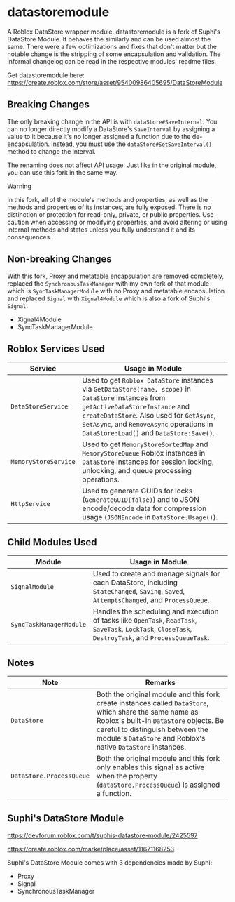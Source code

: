 # datastoremodule

A Roblox DataStore wrapper module. datastoremodule is a fork of Suphi's DataStore Module. It behaves the similarly and can be used almost the same. There were a few optimizations and fixes that don't matter but the notable change is the stripping of some encapsulation and validation. The informal changelog can be read in the respective modules' readme files.

Get datastoremodule here:
https://create.roblox.com/store/asset/95400986405695/DataStoreModule

## Breaking Changes

The only breaking change in the API is with `dataStore#SaveInternal`. You can no longer directly modify a DataStore's `SaveInterval` by assigning a value to it because it's no longer assigned a function due to the de-encapsulation. Instead, you must use the `dataStore#SetSaveInterval()` method to change the interval.

The renaming does not affect API usage. Just like in the original module, you can use this fork in the same way.

> [!WARNING]
> In this fork, all of the module's methods and properties, as well as the methods and properties of its instances, are fully exposed. There is no distinction or protection for read-only, private, or public properties. Use caution when accessing or modifying properties, and avoid altering or using internal methods and states unless you fully understand it and its consequences.

## Non-breaking Changes

With this fork, Proxy and metatable encapsulation are removed completely, replaced the `SynchronousTaskManager` with my own fork of that module which is `SyncTaskManagerModule` with no Proxy and metatable encapsulation and replaced `Signal` with `Xignal4Module` which is also a fork of Suphi's `Signal`.
- Xignal4Module
- SyncTaskManagerModule

## Roblox Services Used

| **Service** | **Usage in Module** |
|-------------|-------------------|
| `DataStoreService` | Used to get `Roblox DataStore` instances via `GetDataStore(name, scope)` in `DataStore` instances from `getActiveDataStoreInstance` and `createDataStore`. Also used for `GetAsync`, `SetAsync`, and `RemoveAsync` operations in `DataStore:Load()` and `DataStore:Save()`. |
| `MemoryStoreService` | Used to get `MemoryStoreSortedMap` and `MemoryStoreQueue` Roblox instances in `DataStore` instances for session locking, unlocking, and queue processing operations. |
| `HttpService` | Used to generate GUIDs for locks (`GenerateGUID(false)`) and to JSON encode/decode data for compression usage (`JSONEncode` in `DataStore:Usage()`). |

## Child Modules Used

| **Module** | **Usage in Module** |
|------------|-------------------|
| `SignalModule` | Used to create and manage signals for each DataStore, including `StateChanged`, `Saving`, `Saved`, `AttemptsChanged`, and `ProcessQueue`. |
| `SyncTaskManagerModule` | Handles the scheduling and execution of tasks like `OpenTask`, `ReadTask`, `SaveTask`, `LockTask`, `CloseTask`, `DestroyTask`, and `ProcessQueueTask`. |

## Notes

| **Note** | **Remarks** |
|------------|-------------------|
| `DataStore` | Both the original module and this fork create instances called `DataStore`, which share the same name as Roblox's built-in `DataStore` objects. Be careful to distinguish between the module's `DataStore` and Roblox's native `DataStore` instances. |
| `DataStore.ProcessQueue` | Both the original module and this fork only enables this signal as active when the property (`dataStore.ProcessQueue`) is assigned a function. |

## Suphi's DataStore Module

https://devforum.roblox.com/t/suphis-datastore-module/2425597

https://create.roblox.com/marketplace/asset/11671168253

Suphi's DataStore Module comes with 3 dependencies made by Suphi:
- Proxy
- Signal
- SynchronousTaskManager
